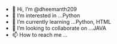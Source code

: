 - 👋 Hi, I’m @dheemanth209
- 👀 I’m interested in ...Python
- 🌱 I’m currently learning ...Python, HTML
- 💞️ I’m looking to collaborate on ...JAVA
- 📫 How to reach me ...

<!---
dheemanth209/dheemanth209 is a ✨ special ✨ repository because its `README.md` (this file) appears on your GitHub profile.
You can click the Preview link to take a look at your changes.
--->
